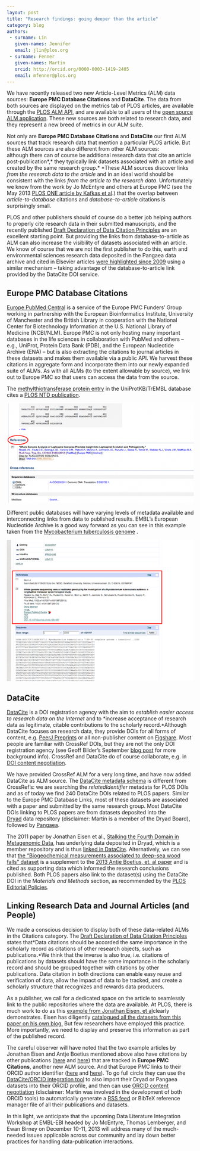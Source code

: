 ```yaml
---
layout: post
title: "Research findings: going deeper than the article"
category: blog
authors:
 - surname: Lin
   given-names: Jennifer
   email: jlin@plos.org
 - surname: Fenner
   given-names: Martin
   orcid: http://orcid.org/0000-0003-1419-2405
   email: mfenner@plos.org
---
```


We have recently released two new Article-Level Metrics (ALM) data
sources: **Europe PMC Database Citations** and **DataCite**. The data
from both sources are displayed on the metrics tab of PLOS articles, are
available through the [PLOS ALM
API](http://api.plos.org/alm/using-the-alm-api/), and are available to
all users of the [open source ALM
application](https://github.com/articlemetrics/alm). These new sources
are both related to research data, and they represent a new breed of
metrics in our ALM suite.

Not only are **Europe PMC Database Citations** and **DataCite** our
first ALM sources that track research data that mention a particular
PLOS article. But these ALM sources are also different from other ALM
sources: although there can of course be additional research data that
cite an article post-publication*,* they typically link datasets
associated with an article and created by the same research
group.* *These ALM sources discover links *from the research data to the
article* and in an ideal world should be consistent with the links *from
the article to the research data*. Unfortunately we know from the work
by Jo McEntyre and others at Europe PMC (see the May 2013 [PLOS ONE
article by Kafkas et
al](http://dx.doi.org/10.1371/journal.pone.0063184).) that the overlap
between *article-to-database* citations and *database-to-article*
citations is surprisingly small.

PLOS and other publishers should of course do a better job helping
authors to properly cite research data in their submitted manuscripts,
and the recently published [Draft Declaration of Data Citation
Principles](http://codata.org/blog/2013/11/25/data-citation-synthesis-group-draft-declaration-of-data-citation-principles/)
are an excellent starting point. But providing the links from
database-to-article as ALM can also increase the visibility of datasets
associated with an article. We know of course that we are not the first
publisher to do this, earth and environmental sciences research data
deposited in the Pangaea data archive and cited in Elsevier articles
[were highlighted since 2009](http://wiki.pangaea.de/wiki/Elsevier)
using a similar mechanism – taking advantage of the database-to-article
link provided by the DataCite DOI service.

## Europe PMC Database Citations

[Europe PubMed Central](http://europepmc.org) is a service of the Europe
PMC Funders’ Group working in partnership with the European
Bioinformatics Institute, University of Manchester and the British
Library in cooperation with the National Center for Biotechnology
Information at the U.S. National Library of Medicine (NCBI/NLM). Europe
PMC is not only hosting many important databases in the life sciences in
collaboration with PubMed and others – e.g., UniProt, Protein Data Bank
(PDB), and the European Nucleotide Archive (ENA) – but is also
extracting the citations to journal articles in these datasets and makes
them available via a public API. We harvest these citations in aggregate
form and incorporate them into our newly expanded suite of ALMs. As with
all ALMs (to the extent allowable by source), we link out to Europe PMC
so that users can access the data from the source.

The [methylthiotransferase protein
entry](http://www.uniprot.org/uniprot/I0XPC4?europe_pmc_bio_extredirect_Proteins=http://www.uniprot.org/uniprot/I0XPC4)
in the UniProtKB/TrEMBL database cites a [PLOS NTD
publication](http://www.plosntds.org/article/info%3Adoi%2F10.1371%2Fjournal.pntd.0001853).

[![Europe PMC DB citation example](/assets/ExDBCite-1024x544.png)](http://www.uniprot.org/uniprot/I0XPC4?europe_pmc_bio_extredirect_Proteins=http://www.uniprot.org/uniprot/I0XPC4)

Different public databases will have varying levels of metadata
available and interconnecting links from data to published results.
EMBL’s European Nucleotide Archive is a good way forward as you can see
in this example taken from the [Mycobacterium tuberculosis
genome](http://www.ebi.ac.uk/ena/data/view/HE663067?europe_pmc_bio_tm_extredirect_Data_Citations=http://www.ebi.ac.uk/ena/data/view/HE663067)
.

![ENA Example](/assets/ExamplePMCEuropeLink.png)

## DataCite

[DataCite](http://www.datacite.org/) is a DOI registration agency with
the aim to *establish easier access to research data on the Internet*
and to *increase acceptance of research data as legitimate, citable
contributions to the scholarly record.*Although DataCite focuses on
research data, they provide DOIs for all forms of content, e.g. [PeerJ
Preprints](https://peerj.com/preprints/) or all non-publisher content on
[Figshare](http://figshare.com). Most people are familiar with CrossRef
DOIs, but they are not the only DOI registration agency (see Geoff
Bilder’s September [blog
post](http://crosstech.crossref.org/2013/09/dois-unambiguously-and-persistently-identify-published-trustworthy-citable-online-scholarly-literature-right.html)
for more background info). CrossRef and DataCite do of course
collaborate, e.g. in [DOI content
negotiation](http://crosscite.org/cn/).

We have provided CrossRef ALM for a very long time, and have now added
DataCite as ALM source. The [DataCite metadata
schema](http://schema.datacite.org/) is different from CrossRef’s: we
are searching the *relatedIdentifier* metadata for PLOS DOIs and as of
today we find 240 DataCite DOIs related to PLOS papers. Similar to the
Europe PMC Database Links, most of these datasets are associated with a
paper and submitted by the same research group. Most DataCite DOIs
linking to PLOS papers are from datasets deposited into the
[Dryad](http://datadryad.org/) data repository (disclaimer: Martin is a
member of the Dryad Board), followed by
[Pangaea](http://www.pangaea.de/).

The 2011 paper by Jonathan Eisen et al., [Stalking the Fourth Domain in
Metagenomic Data](http://dx.doi.org/10.1371/journal.pone.0018011), has
underlying data deposited in Dryad, which is a member repository and is
thus [linked in
DataCite](http://search.datacite.org/ui?q=relatedIdentifier:10.1371%2Fjournal.pone.0018011).
Alternatively, we can see that [the “Biogeochemical measurements
associated to deep-sea wood
falls” dataset](http://data.datacite.org/10.1594/PANGAEA.802516) is a
supplement to the [2013 Antje Boetius, et. al
paper](http://dx.doi.org/10.1371/journal.pone.0053590) and is cited as
supporting data which informed the research conclusions published. Both
PLOS papers also link to the dataset(s) using the DataCite DOI in the
M*aterials and Methods* section, as recommended by the [PLOS Editorial
Policies](http://www.plosone.org/static/editorial#sharing).

## Linking Research Data and Journal Articles (and People)

We made a conscious decision to display both of these data-related ALMs
in the Citations category. The [Draft Declaration of Data Citation
Principles](http://www.force11.org/datacitation) states that*Data
citations should be accorded the same importance in the scholarly record
as citations of other research objects, such as publications.*We think
that the inverse is also true, i.e. citations of publications by
datasets should have the same importance in the scholarly record and
should be grouped together with citations by other publications. Data
citation in both directions can enable easy reuse and verification of
data, allow the impact of data to be tracked, and create a scholarly
structure that recognizes and rewards data producers.

As a publisher, we call for a dedicated space on the article to
seamlessly link to the public repositories where the data are available.
At PLOS, there is much work to do as this [example from Jonathan Eisen,
et
al](http://www.plosone.org/article/comments/info%3Adoi%2F10.1371%2Fjournal.pone.0041389)clearly
demonstrates. Eisen has diligently [catalogued all the datasets from
this paper on his own
blog.](http://phylogenomics.wordpress.com/data/phylogenomics-of-halophiles-data-from-lynch-et-al-2012/)
But few researchers have employed this practice. More importantly, we
need to display and preserve this information as part of the published
record.

The careful observer will have noted that the two example articles by
Jonathan Eisen and Antje Boetius mentioned above also have citations by
other
publications ([here](http://europepmc.org/abstract/MED/21437252#fragment-related-citations) and [here](http://europepmc.org/abstract/MED/23301092#fragment-related-citations)) that
are tracked in **Europe PMC Citations**, another new ALM source. And
that Europe PMC links to their ORCID author identifier
([here](http://orcid.org/0000-0002-0159-2197) and
[here](http://orcid.org/0000-0003-2117-4176)). To go full circle they
can use the [DataCite/ORCID integration
tool](http://datacite.labs.orcid-eu.org/) to also import their Dryad or
Pangaea datasets into their ORCID profile, and then can use [ORCID
content negotiation](http://feed.labs.orcid-eu.org) (disclaimer: Martin
was involved in the development of both ORCID tools) to automatically
generate a [RSS
feed](http://feed.labs.orcid-eu.org/0000-0002-0159-2197.rss) or BibTeX
reference manager file of all their publications and datasets.

In this light, we anticipate that the upcoming Data Literature
Integration Workshop at EMBL-EBI headed by Jo McEntyre, Thomas
Lemberger, and Ewan Birney on December 10-11, 2013 will address many of
the much-needed issues applicable across our community and lay down
better practices for handling data-publication interactions.